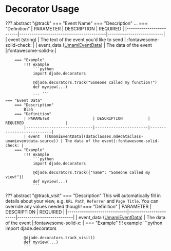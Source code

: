 # Decorator Usage

??? abstract "@track"
    === "Event Name"
        === "Description"
            ...
        === "Definition"
            | PARAMETER               | DESCRIPTION                              | REQUIRED                  |
            |-------------------------|------------------------------------------|---------------------------|
            | event  (string)         | The text of the event you'd like to send | :fontawesome-solid-check: |
            | event_data ([UmamiEventData](dataclasses.md#dataclass-umamieventdata-source)) | The data of the event |:fontawesome-solid-x:|

        === "Example"
            !!! example
                ```python
                import djade.decorators
                
                @djade.decorators.track("Someone called my function!")
                def myview(...)
                    ...
                ```
    === "Event Data"
        === "Description"
            Blah
        === "Definition"
            | PARAMETER                   | DESCRIPTION           | REQUIRED                  |
            |-----------------------------|-----------------------|---------------------------|
            | event  ([UmamiEventData](dataclasses.md#dataclass-umamieventdata-source)) | The data of the event|:fontawesome-solid-check: |
        === "Example"
            !!! example
                ```python
                import djade.decorators
                
                @djade.decorators.track({"name": "Someone called my view!"})
                def myview(...)
                ```


??? abstract "@track_visit"
    === "Description"
        This will automatically fill in details about your view, e.g. `URL Path`, `Referrer` and `Page Title`.
        You can override any values needed though!
    === "Definition"
        | PARAMETER                   | DESCRIPTION           | REQUIRED                  |
        |-----------------------------|-----------------------|---------------------------|
        | event_data  ([UmamiEventData](dataclasses.md#dataclass-umamieventdata-source)) | The data of the event |:fontawesome-solid-x: |
    === "Example"
        !!! example
            ```python
            import djade.decorators
            
            @djade.decorators.track_visit()
            def myview(...)
            ```